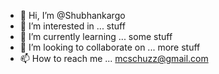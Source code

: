 - 👋 Hi, I’m @Shubhankargo
- 👀 I’m interested in ... stuff
- 🌱 I’m currently learning ... some stuff
- 💞️ I’m looking to collaborate on ... more stuff
- 📫 How to reach me ... mcschuzz@gmail.com

<!---
Shubhankargo/Shubhankargo is a ✨ special ✨ repository because its `README.md` (this file) appears on your GitHub profile.
You can click the Preview link to take a look at your changes.
--->
